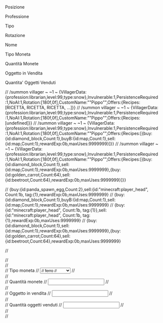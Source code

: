 Posizione

Professione

Tipo

Rotazione

Nome

Tipo Moneta

Quantità Monete

Oggetto in Vendita

Quantita' Oggetti Venduti

// /summon villager ~ ~1 ~ {VillagerData:{profession:librarian,level:99,type:snow},Invulnerable:1,PersistenceRequired:1,NoAI:1,Rotation:[180f,0f],CustomName:"\"Pippo\"",Offers:{Recipes:[RICETTA, RICETTA, RICETTA, ...]}}
// /summon villager ~ ~1 ~ {VillagerData:{profession:librarian,level:99,type:snow},Invulnerable:1,PersistenceRequired:1,NoAI:1,Rotation:[180f,0f],CustomName:"\"Pippo\"",Offers:{Recipes:[undefined]}}
// /summon villager ~ ~1 ~ {VillagerData:{profession:librarian,level:99,type:snow},Invulnerable:1,PersistenceRequired:1,NoAI:1,Rotation:[180f,0f],CustomName:"\"Pippo\"",Offers:{Recipes:[{buy:{id:diamond_block,Count:1},buyB:{id:map,Count:1},sell:{id:map,Count:1},rewardExp:0b,maxUses:9999999}]}}
// /summon villager ~ ~1 ~ {VillagerData:{profession:librarian,level:99,type:snow},Invulnerable:1,PersistenceRequired:1,NoAI:1,Rotation:[180f,0f],CustomName:"\"Pippo\"",Offers:{Recipes:[{buy:{id:diamond_block,Count:1},sell:{id:map,Count:1},rewardExp:0b,maxUses:9999999},{buy:{id:golden_carrot,Count:64},sell:{id:beetroot,Count:64},rewardExp:0b,maxUses:9999999}]}}

// {buy:{id:panda_spawn_egg,Count:2},sell:{id:"minecraft:player_head", Count:1b, tag:{1},rewardExp:0b,maxUses:9999999}
// {buy:{id:diamond_block,Count:1},buyB:{id:map,Count:1},sell:{id:map,Count:1},rewardExp:0b,maxUses:9999999}
// {buy:{id:"minecraft:player_head", Count:1b, tag:{1}},sell:{id:"minecraft:player_head", Count:1b, tag:{1},rewardExp:0b,maxUses:9999999}
// {buy:{id:diamond_block,Count:1},sell:{id:map,Count:1},rewardExp:0b,maxUses:9999999},{buy:{id:golden_carrot,Count:64},sell:{id:beetroot,Count:64},rewardExp:0b,maxUses:9999999}

// <div class="trade">
// <br />
// <div class="inputInfo">
// <label for="Tipo-Moneta">Tipo moneta</label>
// <select name="" id="Tipo-Moneta">
// <option value='display:{Name:"{\"text\":\"Iron Block (Beta)\"}"},SkullOwner:{Id:[I;-1273404245,-1758966597,-1508271075,-833688128],Properties:{textures:[{Value:"eyJ0ZXh0dXJlcyI6eyJTS0lOIjp7InVybCI6Imh0dHA6Ly90ZXh0dXJlcy5taW5lY3JhZnQubmV0L3RleHR1cmUvNjU2MjljMWM3N2FlYTJiMGNlYmNmMzMzNjU1ZTY4ZGIxMzRmNDg0MWMwOGQ5ZTg3NWMzMDc0YWMzMGUyYTZkZSJ9fX0="}]}}'>
// ferro
// </option>
// <option value='display:{Name:"{\"text\":\"Golden Blank\"}"},SkullOwner:{Id:[I;-2055602587,-531214450,-1555823654,-1254945024],Properties:{textures:[{Value:"eyJ0ZXh0dXJlcyI6eyJTS0lOIjp7InVybCI6Imh0dHA6Ly90ZXh0dXJlcy5taW5lY3JhZnQubmV0L3RleHR1cmUvMzUxMTM3ZTExNDQzYThmYmIwNWZjZDNjY2MxYWY5YmQyMzAzOTE4ZjM1NDQ4MTg1ZTNlZDk2ZWYxODRkYSJ9fX0="}]}}'>
// oro
// </option>
// <option value='display:{Name:"{\"text\":\"Diamond Block\"}"},SkullOwner:{Id:[I;189941930,1156075107,-1303444300,-811366351],Properties:{textures:[{Value:"eyJ0ZXh0dXJlcyI6eyJTS0lOIjp7InVybCI6Imh0dHA6Ly90ZXh0dXJlcy5taW5lY3JhZnQubmV0L3RleHR1cmUvMjM0NjMwOWRiYjRhYWI2ZjlkMTRhNjI3ZmI3M2Y0ODE0MTY1ODM3YjQyMzg1ZjA2NDMyZDY4MDIzYTg0NDVkIn19fQ=="}]}}'>
// diamante
// </option>
// <option value='display:{Name:"{\"text\":\"Block of Netherite\"}"},SkullOwner:{Id:[I;1156551679,-1088599583,-1500868190,-421557710],Properties:{textures:[{Value:"eyJ0ZXh0dXJlcyI6eyJTS0lOIjp7InVybCI6Imh0dHA6Ly90ZXh0dXJlcy5taW5lY3JhZnQubmV0L3RleHR1cmUvMjc5NTdmODk1ZDdiYzUzNDIzYTM1YWFjNTlkNTg0YjQxY2MzMGUwNDAyNjljOTU1ZTQ1MWZlNjgwYTFjYzA0OSJ9fX0="}]}}'>
// netherite
// </option>
// </select>
// </div>
// <div class="inputInfo">
// <label for="Quantità-Monete">Quantità monete</label>
// <input type="number" id="Quantità-Monete" />
// </div>
// <div class="inputInfo">
// <label for="Oggetto-Vendita">Oggetto in vendita</label>
// <input type="text" id="Oggetto-Vendita" />
// </div>
// <div class="inputInfo">
// <label for="Quantità-Oggetti-Venduti">Quantità oggetti venduti</label>
// <input type="number" id="Quantità-Oggetti-Venduti" />
// </div>
// <br />
// </div>
